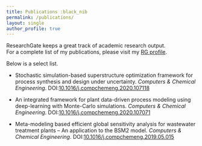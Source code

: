 ```yaml
---
title: Publications :black_nib
permalink: /publications/
layout: single
author_profile: true
---
```


ResearchGate keeps a great track of academic research output.\
For a complete list of my publications, please visit my [RG profile](https://www.researchgate.net/profile/Resul-Al/research).

Below is a select list.

- Stochastic simulation-based superstructure optimization framework for process synthesis and design under uncertainty. _Computers & Chemical Engineering_. DOI:[10.1016/j.compchemeng.2020.107118](https://doi.org/10.1016/j.compchemeng.2020.107118)

- An integrated framework for plant data-driven process modeling using deep-learning with Monte-Carlo simulations. _Computers & Chemical Engineering_. DOI:[10.1016/j.compchemeng.2020.107071](https://doi.org/10.1016/j.compchemeng.2020.107071)

- Meta-modeling based efficient global sensitivity analysis for wastewater treatment plants – An application to the BSM2 model. _Computers & Chemical Engineering_. DOI:[10.1016/j.compchemeng.2019.05.015](https://doi.org/10.1016/j.compchemeng.2019.05.015)